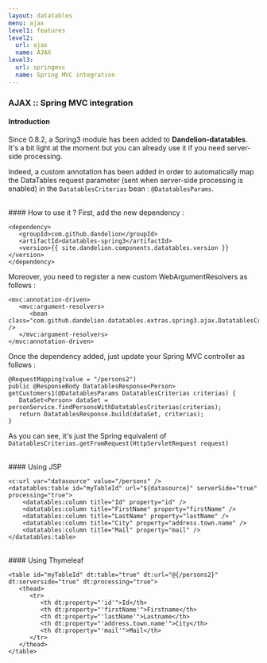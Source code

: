 ```yaml
---
layout: datatables
menu: ajax
level1: features
level2:
  url: ajax
  name: AJAX
level3:
  url: springmvc
  name: Spring MVC integration
---
```


### AJAX :: Spring MVC integration

#### Introduction
Since 0.8.2, a Spring3 module has been added to <strong>Dandelion-datatables</strong>. It's a bit light at the moment but you can already use it if you need server-side processing.

Indeed, a custom annotation has been added in order to automatically map the DataTables request parameter (sent when server-side processing is enabled) in the `DatatablesCriterias` bean : `@DatatablesParams`.

<br /> 
#### How to use it ?
First, add the new dependency :

	<dependency>
	   <groupId>com.github.dandelion</groupId>
	   <artifactId>datatables-spring3</artifactId>
	   <version>{{ site.dandelion.components.datatables.version }}</version>
	</dependency>

Moreover, you need to register a new custom WebArgumentResolvers as follows :
      
	<mvc:annotation-driven>
	   <mvc:argument-resolvers>
	      <bean class="com.github.dandelion.datatables.extras.spring3.ajax.DatatablesCriteriasResolver" />
	   </mvc:argument-resolvers>
	</mvc:annotation-driven>

Once the dependency added, just update your Spring MVC controller as follows :
     
	@RequestMapping(value = "/persons2")
	public @ResponseBody DatatablesResponse<Person> getCustomers1(@DatatablesParams DatatablesCriterias criterias) {
	   DataSet<Person> dataSet = personService.findPersonsWithDatatablesCriterias(criterias);
	   return DatatablesResponse.build(dataSet, criterias);
	}

As you can see, it's just the Spring equivalent of `DatatablesCriterias.getFromRequest(HttpServletRequest request)`

<br /> 
#### Using JSP
	
	<c:url var="datasource" value="/persons" />
	<datatables:table id="myTableId" url="${datasource}" serverSide="true" processing="true">
	    <datatables:column title="Id" property="id" />
	    <datatables:column title="FirstName" property="firstName" />
	    <datatables:column title="LastName" property="lastName" />
	    <datatables:column title="City" property="address.town.name" />
	    <datatables:column title="Mail" property="mail" />
	</datatables:table>

<br /> 
#### Using Thymeleaf
   
	<table id="myTableId" dt:table="true" dt:url="@{/persons2}" dt:serverside="true" dt:processing="true">
	   <thead>
	      <tr>
	         <th dt:property="'id'">Id</th>
	         <th dt:property="'firstName'">Firstname</th>
	         <th dt:property="'lastName'">Lastname</th>
	         <th dt:property="'address.town.name'">City</th>
	         <th dt:property="'mail'">Mail</th>
	      </tr>
	   </thead>
	</table>


